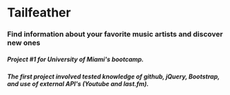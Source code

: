 # Tailfeather

### Find information about your favorite music artists and discover new ones

##### Project #1 for University of Miami's bootcamp. 

##### The first project involved tested knowledge of github, jQuery, Bootstrap, and use of external API's (Youtube and last.fm). 
